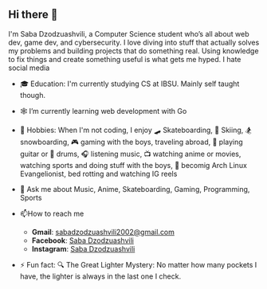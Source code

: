 ## Hi there 🤟
I'm Saba Dzodzuashvili, a Computer Science student who’s all about web dev, game dev, and cybersecurity. I love diving into stuff that actually solves my problems and building projects that do something real. Using knowledge to fix things and create something useful is what gets me hyped. I hate social media
- 🎓 Education: I'm currently studying CS at IBSU. Mainly self taught though.
- 🕸️ I’m currently learning web development with Go
- 🎨 Hobbies: When I'm not coding, I enjoy 🛹 Skateboarding, 🎿 Skiing, 🏂 snowboarding, 🎮 gaming with the boys, traveling abroad, 🎸 playing guitar or 🥁 drums, 🎧 listening music, 📺 watching anime or movies,
     watching sports and doing stuff with the boys, 🐧 becomig Arch Linux Evangelionist, bed rotting and watching IG reels
- 💬 Ask me about Music, Anime, Skateboarding, Gaming, Programming, Sports
- 📫How to reach me
  - **Gmail**: [sabadzodzuashvili2002@gmail.com](mailto:sabadzodzuashvili2002@gmail.com)
  - **Facebook**: [Saba Dzodzuashvili](https://www.facebook.com/dzodzuashvilisaba)
  - **Instagram**: [Saba Dzodzuashvili](https://www.instagram.com/dzodzuashvilisaba/)
 
- ⚡ Fun fact: 🔍 The Great Lighter Mystery: No matter how many pockets I have, the lighter is always in the last one I check.


<!--
**TurboG0/TurboG0** is a ✨ _special_ ✨ repository because its `README.md` (this file) appears on your GitHub profile.

Here are some ideas to get you started:

